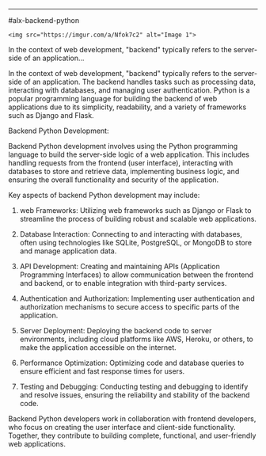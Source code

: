 ---
#alx-backend-python
<!DOCTYPE html>
<html lang="en">
<head>
    <meta charset="UTF-8">
    <meta name="viewport" content="width=device-width, initial-scale=1.0">
    <title>Your HTML Page</title>
</head>
<body>

    <img src="https://imgur.com/a/Nfok7c2" alt="Image 1">

</body>
</html>



In the context of web development, "backend" typically refers to the server-side of an application...


 
In the context of web development, "backend" typically refers to the server-side of an application. The backend handles tasks such as processing data, interacting with databases, and managing user authentication. Python is a popular programming language for building the backend of web applications due to its simplicity, readability, and a variety of frameworks such as Django and Flask.


Backend Python Development:

Backend Python development involves using the Python programming language to build the server-side logic of a web application. This includes handling requests from the frontend (user interface), interacting with databases to store and retrieve data, implementing business logic, and ensuring the overall functionality and security of the application.

Key aspects of backend Python development may include:

1. web Frameworks: Utilizing web frameworks such as Django or Flask to streamline the process of building robust and scalable web applications.

2. Database Interaction: Connecting to and interacting with databases, often using technologies like SQLite, PostgreSQL, or MongoDB to store and manage application data.

3. API Development: Creating and maintaining APIs (Application Programming Interfaces) to allow communication between the frontend and backend, or to enable integration with third-party services.

4. Authentication and Authorization: Implementing user authentication and authorization mechanisms to secure access to specific parts of the application.

5. Server Deployment: Deploying the backend code to server environments, including cloud platforms like AWS, Heroku, or others, to make the application accessible on the internet.

6. Performance Optimization: Optimizing code and database queries to ensure efficient and fast response times for users.

7. Testing and Debugging: Conducting testing and debugging to identify and resolve issues, ensuring the reliability and stability of the backend code.

Backend Python developers work in collaboration with frontend developers, who focus on creating the user interface and client-side functionality. Together, they contribute to building complete, functional, and user-friendly web applications.
